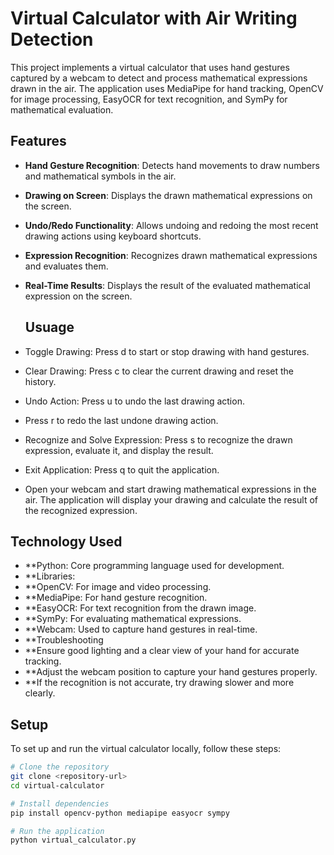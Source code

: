 # Virtual Calculator with Air Writing Detection

This project implements a virtual calculator that uses hand gestures captured by a webcam to detect and process mathematical expressions drawn in the air. The application uses MediaPipe for hand tracking, OpenCV for image processing, EasyOCR for text recognition, and SymPy for mathematical evaluation.

## Features

- **Hand Gesture Recognition**: Detects hand movements to draw numbers and mathematical symbols in the air.
- **Drawing on Screen**: Displays the drawn mathematical expressions on the screen.
- **Undo/Redo Functionality**: Allows undoing and redoing the most recent drawing actions using keyboard shortcuts.
- **Expression Recognition**: Recognizes drawn mathematical expressions and evaluates them.
- **Real-Time Results**: Displays the result of the evaluated mathematical expression on the screen.

  ## Usuage
  
- Toggle Drawing: Press d to start or stop drawing with hand gestures.
- Clear Drawing: Press c to clear the current drawing and reset the history.
- Undo Action: Press u to undo the last drawing action.
- Press r to redo the last undone drawing action.
- Recognize and Solve Expression: Press s to recognize the drawn expression, evaluate it, and display the result.
- Exit Application: Press q to quit the application.
- Open your webcam and start drawing mathematical expressions in the air. The application will display your drawing and calculate the result of the recognized expression.

## Technology Used
  
- **Python: Core programming language used for development.
- **Libraries:
- **OpenCV: For image and video processing.
- **MediaPipe: For hand gesture recognition.
- **EasyOCR: For text recognition from the drawn image.
- **SymPy: For evaluating mathematical expressions.
- **Webcam: Used to capture hand gestures in real-time.
- **Troubleshooting
- **Ensure good lighting and a clear view of your hand for accurate tracking.
- **Adjust the webcam position to capture your hand gestures properly.
- **If the recognition is not accurate, try drawing slower and more clearly.


## Setup

To set up and run the virtual calculator locally, follow these steps:

```bash
# Clone the repository
git clone <repository-url>
cd virtual-calculator

# Install dependencies
pip install opencv-python mediapipe easyocr sympy

# Run the application
python virtual_calculator.py



